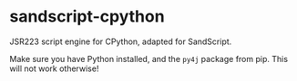 # sandscript-cpython
JSR223 script engine for CPython, adapted for SandScript.

Make sure you have Python installed, and the `py4j` package from pip. This will not work otherwise!

